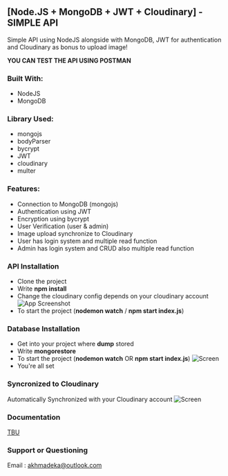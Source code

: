 
## [Node.JS + MongoDB + JWT + Cloudinary] - SIMPLE API

Simple API using NodeJS alongside with MongoDB, JWT for authentication and Cloudinary as bonus to upload image!

**YOU CAN TEST THE API USING POSTMAN**




### Built With:
- NodeJS
- MongoDB

### Library Used:
- mongojs
- bodyParser
- bycrypt
- JWT
- cloudinary
- multer

### Features:

- Connection to MongoDB (mongojs)
- Authentication using JWT
- Encryption using bycrypt
- User Verification (user & admin)
- Image upload synchronize to Cloudinary
- User has login system and multiple read function
- Admin has login system and CRUD also multiple read function

### API Installation

- Clone the project
- Write **npm install**
- Change the cloudinary config depends on your cloudinary account
![App Screenshot](https://i.imgur.com/iAXwmQa.png)
- To start the project (**nodemon watch** / **npm start index.js**)


### Database Installation

- Get into your project where **dump** stored
- Write **mongorestore**
- To start the project (**nodemon watch** OR **npm start index.js**)
![Screen](https://i.imgur.com/JELRtXq.png)
- You're all set

### Syncronized to Cloudinary
Automatically Synchronized with your Cloudinary account
![Screen](https://i.imgur.com/b4p7r4w.png)
### Documentation

[TBU](https://linktodocumentation)


### Support or Questioning

Email : akhmadeka@outlook.com

